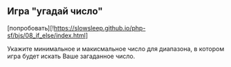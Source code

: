 ## Игра "угадай число"

[попробовать][!https://slowsleep.github.io/php-sf/bjs/08_if_else/index.html]

Укажите минимальное и макисмальное число для диапазона, в котором игра будет искать Ваше загаданное число.
